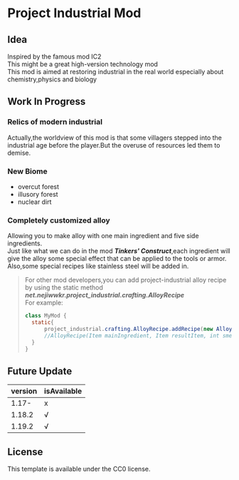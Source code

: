 # Project Industrial Mod

## Idea

Inspired by the famous mod IC2  
This might be a great high-version technology mod  
This mod is aimed at restoring industrial in the real world especially about chemistry,physics and biology

## Work In Progress

### Relics of modern industrial

Actually,the worldview of this mod is that some villagers stepped into the industrial age before the player.But the overuse of resources led them to demise.

### New Biome

- overcut forest
- illusory forest
- nuclear dirt

### Completely customized alloy

Allowing you to make alloy with one main ingredient and five side ingredients.  
Just like what we can do in the mod ___Tinkers' Construct___,each ingredient will give the alloy some special effect that can be applied to the tools or armor.
Also,some special recipes like stainless steel will be added in.

> For other mod developers,you can add project-industrial alloy recipe by using the static method ___net.nejiwwkr.project_industrial.crafting.AlloyRecipe___  
> For example:  
> ```java
> class MyMod {
>   static{
>       project_industrial.crafting.AlloyRecipe.addRecipe(new AlloyRecipe(Items.IRON_INGOT,Items.GOLD_INGOT,200,Items.COLD_NUGGET));
>       //AlloyRecipe(Item mainIngredient, Item resultItem, int smeltingTime, Item... sideIngredients)
>   }
> }
> ```


## Future Update

| version | isAvailable |
|---------|-------------|
| 1.17-   | x           |
| 1.18.2  | √           |
| 1.19.2  | √           |

## License

This template is available under the CC0 license.
